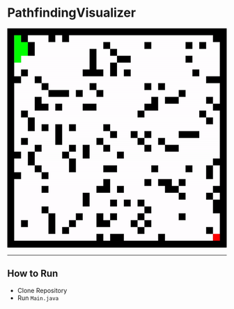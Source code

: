 # PathfindingVisualizer

![](https://github.com/NicholasLe04/PathfindingVisualizer/blob/main/preview.gif)

---

## How to Run

- Clone Repository
- Run `Main.java`
